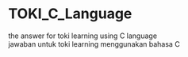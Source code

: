 # TOKI_C_Language
the answer for toki learning using C language\
jawaban untuk toki learning menggunakan bahasa C
